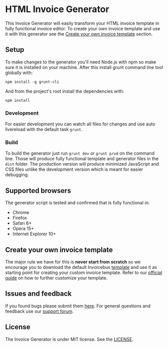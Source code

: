 # HTML Invoice Generator

This Invoice Generator will easily transform your HTML invoice template in fully functional invoice editor. To create your own invoice template and use it with this generator see the [Create your own invoice template](#create-your-own-invoice-template) section.

## Setup

To make changes to the generator you'll need Node.js with npm so make sure it is installed on your machine. After this install grunt command line tool globally with:

`npm install -g grunt-cli`

And from the project's root install the dependencies with:

`npm install`

### Development
For easier development you can watch all files for changes and use auto livereload with the default task `grunt`.

### Build

To build the generator just run `grunt dev` or `grunt prod` on the command line. Those will produce fully functional template and generator files in the `dist` folder. The production version will produce minimized JavaScript and CSS files unlike the development version which is meant for easier debugging.

## Supported browsers

The generator script is tested and confirmed that is fully functional in:

* Chrome
* Firefox
* Safari 6+
* Opera 15+
* Internet Explorer 10+

## Create your own invoice template

The major rule we have for this is **never start from scratch** so we encourage you to download the default Invoicebus [template](http://cdn.invoicebus.com/generator/template.zip) and use it as starting point for creating your custom invoice template. Refer to our [official guide](https://invoicebus.com/how-to-create-invoice-template/) on how to further customize your template.

## Issues and feedback

If you found bugs please submit them [here](https://github.com/Invoicebus/html-invoice-generator/issues). For general questions and feedback use our [support forum](https://groups.google.com/d/forum/html-invoice-generator).

## License

The Invoice Generator is under MIT license. See the [LICENSE](https://github.com/Invoicebus/html-invoice-generator/blob/master/LICENSE).

